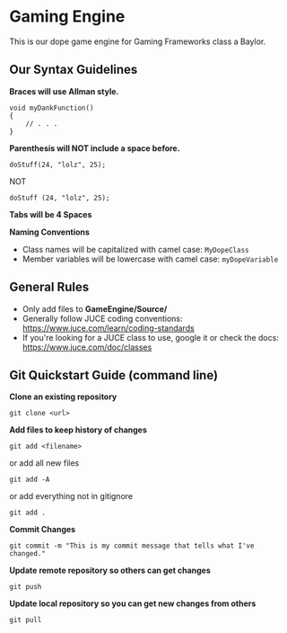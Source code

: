 # Gaming Engine

This is our dope game engine for Gaming Frameworks class a Baylor.

## Our Syntax Guidelines
**Braces will use Allman style.**
```
void myDankFunction()
{
    // . . .
}
```

**Parenthesis will NOT include a space before.**
```
doStuff(24, "lolz", 25);
```
NOT
```
doStuff (24, "lolz", 25);
```

**Tabs will be 4 Spaces**

**Naming Conventions**
- Class names will be capitalized with camel case: `MyDopeClass`
- Member variables will be lowercase with camel case: `myDopeVariable`


## General Rules
- Only add files to **GameEngine/Source/**
- Generally follow JUCE coding conventions: https://www.juce.com/learn/coding-standards
- If you're looking for a JUCE class to use, google it or check the docs: https://www.juce.com/doc/classes



## Git Quickstart Guide (command line)
**Clone an existing repository**
```
git clone <url>
```

**Add files to keep history of changes**
```
git add <filename>
```
or add all new files
```
git add -A
```
or add everything not in gitignore
```
git add .
```

**Commit Changes**
```
git commit -m "This is my commit message that tells what I've changed."
```

**Update remote repository so others can get changes**
```
git push
```

**Update local repository so you can get new changes from others**
```
git pull
```


